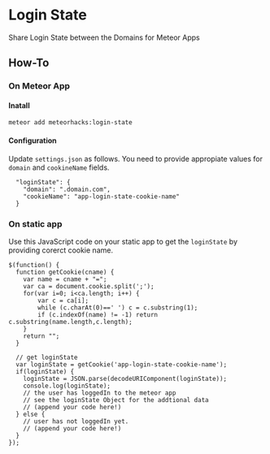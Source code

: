 # Login State

Share Login State between the Domains for Meteor Apps

## How-To

### On Meteor App

#### Inatall

`meteor add meteorhacks:login-state`

#### Configuration

Update `settings.json` as follows. You need to provide appropiate values for `domain` and `cookineName` fields.

```
  "loginState": {
    "domain": ".domain.com",
    "cookieName": "app-login-state-cookie-name"
  }
```

### On static app

Use this JavaScript code on your static app to get the `loginState` by providing corerct cookie name.

```
$(function() {
  function getCookie(cname) {
    var name = cname + "=";
    var ca = document.cookie.split(';');
    for(var i=0; i<ca.length; i++) {
        var c = ca[i];
        while (c.charAt(0)==' ') c = c.substring(1);
        if (c.indexOf(name) != -1) return c.substring(name.length,c.length);
    }
    return "";
  }
  
  // get loginState
  var loginState = getCookie('app-login-state-cookie-name');
  if(loginState) {
    loginState = JSON.parse(decodeURIComponent(loginState));
    console.log(loginState);
    // the user has loggedIn to the meteor app
    // see the loginState Object for the addtional data
    // (append your code here!)
  } else {
    // user has not loggedIn yet.
    // (append your code here!) 
  }
});
```